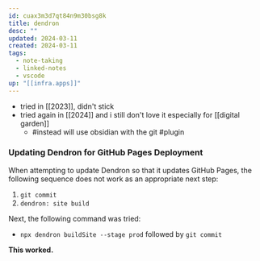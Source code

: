```yaml
---
id: cuax3m3d7qt84n9m30bsg8k
title: dendron
desc: ""
updated: 2024-03-11
created: 2024-03-11
tags:
  - note-taking
  - linked-notes
  - vscode
up: "[[infra.apps]]"
---
```

- tried in [[2023]], didn't stick
- tried again in [[2024]] and i still don't love it especially for [[digital garden]]
	- #instead will use obsidian with the git #plugin
### Updating Dendron for GitHub Pages Deployment

When attempting to update Dendron so that it updates GitHub Pages, the following sequence does not work as an appropriate next step:

1. `git commit`
2. `dendron: site build`

Next, the following command was tried:

- `npx dendron buildSite --stage prod` followed by `git commit`

**This worked.**